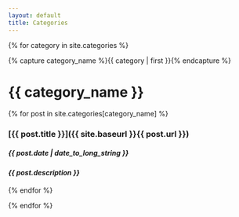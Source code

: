 ```yaml
---
layout: default
title: Categories
---
```


{% for category in site.categories %}

{% capture category_name %}{{ category | first }}{% endcapture %}

# {{ category_name }}

{% for post in site.categories[category_name] %}

### [{{ post.title }}]({{ site.baseurl }}{{ post.url }})
##### {{ post.date | date_to_long_string }}
#### *{{ post.description }}*

{% endfor %}

{% endfor %}
